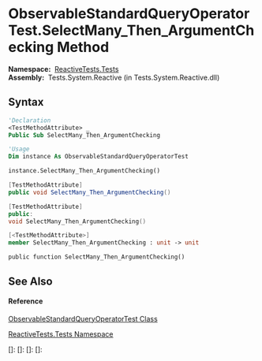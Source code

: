 # ObservableStandardQueryOperatorTest.SelectMany\_Then\_ArgumentChecking Method

**Namespace:**  [ReactiveTests.Tests](ReactiveTests.Tests\ReactiveTests.Tests.md)  
**Assembly:**  Tests.System.Reactive (in Tests.System.Reactive.dll)

## Syntax

```vb
'Declaration
<TestMethodAttribute> _
Public Sub SelectMany_Then_ArgumentChecking
```

```vb
'Usage
Dim instance As ObservableStandardQueryOperatorTest

instance.SelectMany_Then_ArgumentChecking()
```

```csharp
[TestMethodAttribute]
public void SelectMany_Then_ArgumentChecking()
```

```c++
[TestMethodAttribute]
public:
void SelectMany_Then_ArgumentChecking()
```

```fsharp
[<TestMethodAttribute>]
member SelectMany_Then_ArgumentChecking : unit -> unit 
```

```jscript
public function SelectMany_Then_ArgumentChecking()
```

## See Also

#### Reference

[ObservableStandardQueryOperatorTest Class](ObservableStandardQueryOperatorTest\ObservableStandardQueryOperatorTest.md)

[ReactiveTests.Tests Namespace](ReactiveTests.Tests\ReactiveTests.Tests.md)

[]: 
[]: 
[]: 
[]: 